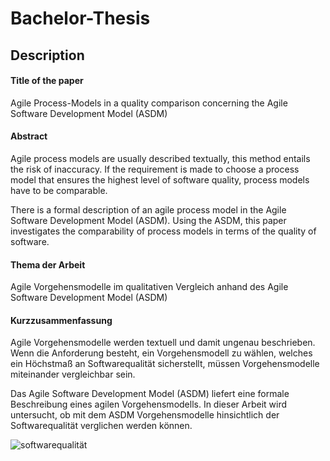 # Bachelor-Thesis

## Description

#### Title of the paper

Agile Process-Models in a quality comparison concerning the Agile Software Development Model (ASDM)

#### Abstract

Agile process models are usually described textually, this method entails the risk of inaccuracy. If the requirement is made to choose a process model that ensures the highest level of software quality, process models have to be comparable.
 
There is a formal description of an agile process model in the Agile Software Development Model (ASDM). Using the ASDM, this paper investigates the comparability of process models in terms of the quality of software.


#### Thema der Arbeit

Agile Vorgehensmodelle im qualitativen Vergleich anhand des Agile Software Development Model (ASDM)

#### Kurzzusammenfassung

Agile Vorgehensmodelle werden textuell und damit ungenau beschrieben. Wenn die Anforderung besteht, ein Vorgehensmodell zu wählen, welches ein Höchstmaß an Softwarequalität sicherstellt, müssen Vorgehensmodelle miteinander vergleichbar sein. 

Das Agile Software Development Model (ASDM) liefert eine formale Beschreibung eines agilen Vorgehensmodells. In dieser Arbeit wird untersucht, ob mit dem ASDM Vorgehensmodelle hinsichtlich der Softwarequalität verglichen werden können. 

![softwarequalität](https://github.com/wendelh/master/img/softwarequalität.png "Overview base conception")


